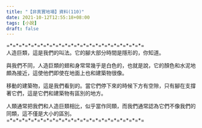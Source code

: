 ```yaml
---
title: "【非真實地場】資料(110)"
date: 2021-10-12T12:55:18+08:00
tags: [小說]
draft: false
---
```


=\*=\*=\*=\*=\*=\*=\*=\*=\*=\*=\*=\*=\*=\*=\*=\*=\*=\*=\*=\*=\*=\*=  
人造巨類，這是我們的叫法。它的腳大部分時間是隱形的，你知道。  

與我們不同，人造巨類的翅和身常常幾乎是白色的，也就是說，它的顏色和水泥地頗為接近，這使他們即使在地面上也和建築物很像。  

移動的建築物，這是我們看到的。當它們停下來的時候下方有空隙，只有腳在支撐著它們，這是它們和建築物有區別的地方。  

人類通常把我們和人造巨類相比，似乎當作同類，而我們通常認為它們不像我們的同類，這不僅是大小的區別。  
=\*=\*=\*=\*=\*=\*=\*=\*=\*=\*=\*=\*=\*=\*=\*=\*=\*=\*=\*=\*=\*=\*=  